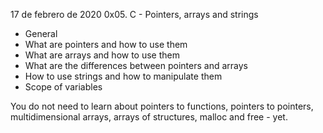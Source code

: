 17 de febrero de 2020
0x05. C - Pointers, arrays and strings
- General
- What are pointers and how to use them
- What are arrays and how to use them
- What are the differences between pointers and arrays
- How to use strings and how to manipulate them
- Scope of variables

You do not need to learn about pointers to functions, pointers to pointers, multidimensional arrays, arrays of structures, malloc and free - yet.

